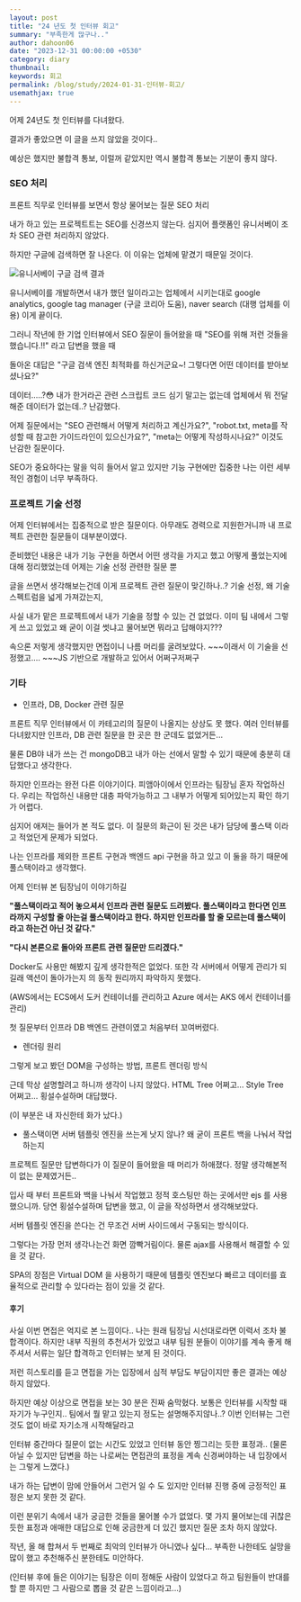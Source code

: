 ```yaml
---
layout: post
title: "24 년도 첫 인터뷰 회고"
summary: "부족한게 많구나.."
author: dahoon06
date: "2023-12-31 00:00:00 +0530"
category: diary
thumbnail: 
keywords: 회고
permalink: /blog/study/2024-01-31-인터뷰-회고/
usemathjax: true
---
```


어제 24년도 첫 인터뷰를 다녀왔다.

결과가 좋았으면 이 글을 쓰지 않았을 것이다..

예상은 했지만 불합격 통보, 이럴꺼 같았지만 역시 불합격 통보는 기분이 좋지 않다.

### SEO 처리

프론트 직무로 인터뷰를 보면서 항상 물어보는 질문 SEO 처리

내가 하고 있는 프로젝트트는 SEO를 신경쓰지 않는다. 심지어 플랫폼인 유니서베이 조차 SEO 관련 처리하지 않았다.

하지만 구글에 검색하면 잘 나온다. 이 이유는 업체에 맡겼기 때문일 것이다.

![유니서베이 구글 검색 결과]({{site.baseurl}}/assets/img/posts/2024/01/31/unisurvey_google_search.png)

유니서베이를 개발하면서 내가 했던 일이라고는 업체에서 시키는대로 google analytics, google tag manager (구글 코리아 도움), naver search (대행 업체를 이용) 이게 끝이다.

그러니 작년에 한 기업 인터뷰에서 SEO 질문이 들어왔을 때 "SEO를 위해 저런 것들을 했습니다.!!" 라고 답변을 했을 때 

돌아온 대답은 "구글 검색 엔진 최적화를 하신거군요~! 그렇다면 어떤 데이터를 받아보셨나요?" 

데이터.....?😳 내가 한거라곤 관련 스크립트 코드 심기 말고는 없는데 업체에서 뭐 전달해준 데이터가 없는데..? 난감했다.

어제 질문에서는 "SEO 관련해서 어떻게 처리하고 계신가요?", "robot.txt, meta를 작성할 때 참고한 가이드라인이 있으신가요?", "meta는 어떻게 작성하시나요?" 이것도 난감한 질문이다.

SEO가 중요하다는 말을 익히 들어서 알고 있지만 기능 구현에만 집중한 나는 이런 세부적인 경험이 너무 부족하다.


### 프로젝트 기술 선정

어제 인터뷰에서는 집중적으로 받은 질문이다. 아무래도 경력으로 지원한거니까 내 프로젝트 관련한 질문들이 대부분이였다.

준비했던 내용은 내가 기능 구현을 하면서 어떤 생각을 가지고 했고 어떻게 풀었는지에 대해 정리했었는데 어제는 기술 선정 관련한 질문 뿐

글을 쓰면서 생각해보는건데 이게 프로젝트 관련 질문이 맞긴하나..? 기술 선정, 왜 기술 스펙트럼을 넓게 가져갔는지, 

사실 내가 맡은 프로젝트에서 내가 기술을 정할 수 있는 건 없었다. 이미 팀 내에서 그렇게 쓰고 있었고 왜 굳이 이걸 썻냐고 물어보면 뭐라고 답해야지???

속으론 저렇게 생각했지만 면접이니 나름 머리를 굴려보았다. ~~~이래서 이 기술을 선정했고.... ~~~JS 기반으로 개발하고 있어서 어쩌구저쩌구


### 기타

- 인프라, DB, Docker 관련 질문
  
프론트 직무 인터뷰에서 이 카테고리의 질문이 나올지는 상상도 못 했다. 여러 인터뷰를 다녀왔지만 인프라, DB 관련 질문을 한 곳은 한 군데도 없었거든...

물론 DB야 내가 쓰는 건 mongoDB고 내가 아는 선에서 말할 수 있기 때문에 충분히 대답했다고 생각한다. 

하지만 인프라는 완전 다른 이야기이다. 피앰아이에서 인프라는 팀장님 혼자 작업하신다. 우리는 작업하신 내용만 대충 파악가능하고 그 내부가 어떻게 되어있는지 확인 하기가 어렵다.

심지어 애져는 들어가 본 적도 없다. 이 질문의 화근이 된 것은 내가 담당에 풀스택 이라고 적었던게 문제가 되었다.

나는 인프라를 제외한 프론트 구현과 백엔드 api 구현을 하고 있고 이 둘을 하기 때문에 풀스택이라고 생각했다.

어제 인터뷰 본 팀장님이 이야기하길 

**"풀스택이라고 적어 놓으셔서 인프라 관련 질문도 드려봤다. 풀스택이라고 한다면 인프라까지 구성할 줄 아는걸 풀스택이라고 한다. 하지만 인프라를 할 줄 모르는데 풀스택이라고 하는건 아닌 것 같다."**

**"다시 본론으로 돌아와 프론트 관련 질문만 드리겠다."**

Docker도 사용만 해봤지 깊게 생각한적은 없었다. 또한 각 서버에서 어떻게 관리가 되길래 액션이 돌아가는지 의 동작 원리까지 파악하지 못했다. 

(AWS에서는 ECS에서 도커 컨테이너를 관리하고 Azure 에서는 AKS 에서 컨테이너를 관리)

첫 질문부터 인프라 DB 백엔드 관련이였고 처음부터 꼬여버렸다.

- 렌더링 원리

그렇게 보고 봤던 DOM을 구성하는 방법, 프론트 렌더링 방식

근데 막상 설명할려고 하니까 생각이 나지 않았다. HTML Tree 어쩌고... Style Tree 어쩌고... 횡설수설하며 대답했다.

(이 부분은 내 자신한테 화가 났다.)

- 풀스택이면 서버 템플릿 엔진을 쓰는게 낫지 않나? 왜 굳이 프론트 백을 나눠서 작업하는지

프로젝트 질문만 답변하다가 이 질문이 들어왔을 때 머리가 하애졌다. 정말 생각해본적이 없는 문제였거든..

입사 때 부터 프론트와 백을 나눠서 작업했고 정적 호스팅만 하는 곳에서만 ejs 를 사용했으니까. 당연 횡설수설하며 답변을 했고, 이 글을 작성하면서 생각해보았다.

서버 템플릿 엔진을 쓴다는 건 무조건 서버 사이드에서 구동되는 방식이다. 

그렇다는 가장 먼저 생각나는건 화면 깜빡거림이다. 물론 ajax를 사용해서 해결할 수 있을 것 같다.

SPA의 장점은 Virtual DOM 을 사용하기 때문에 템플릿 엔진보다 빠르고 데이터를 효율적으로 관리할 수 있다라는 점이 있을 것 같다.


#### 후기

사실 이번 면접은 억지로 본 느낌이다.. 나는 원래 팀장님 시선대로라면 이력서 조차 불합격이다. 하지만 내부 직원의 추천서가 있었고 내부 팀원 분들이 이야기를 계속 좋게 해주셔서 서류는 일단 합격하고 인터뷰는 보게 된 것이다.

저런 히스토리를 듣고 면접을 가는 입장에서 심적 부담도 부담이지만 좋은 결과는 예상하지 않았다.

하지만 예상 이상으로 면접을 보는 30 분은 진짜 숨막혔다. 보통은 인터뷰를 시작할 때 자기가 누구인지.. 팀에서 뭘 맡고 있는지 정도는 설명해주지않나..? 이번 인터뷰는 그런것도 없이 바로 자기소개 시작해달라고

인터뷰 중간마다 질문이 없는 시간도 있었고 인터뷰 동안 찡그리는 듯한 표정과.. (물론 아닐 수 있지만 답변을 하는 나로써는 면접관의 표정을 계속 신경써야하는 내 입장에서는 그렇게 느꼈다.)

내가 하는 답변이 맘에 안들어서 그런거 일 수 도 있지만 인터뷰 진행 중에 긍정적인 표정은 보지 못한 것 같다. 

이런 분위기 속에서 내가 궁금한 것들을 물어볼 수가 없었다. 몇 가지 물어보는데 귀찮은 듯한 표정과 애매한 대답으로 인해 궁금한게 더 있긴 했지만 질문 조차 하지 않았다.

작년, 올 해 합쳐서 두 번째로 최악의 인터뷰가 아니였나 싶다... 부족한 나한테도 실망을 많이 했고 추천해주신 분한테도 미안하다. 

(인터뷰 후에 들은 이야기는 팀장은 이미 정해둔 사람이 있었다고 하고 팀원들이 반대를 할 뿐 하지만 그 사람으로 뽑을 것 같은 느낌이라고...)
